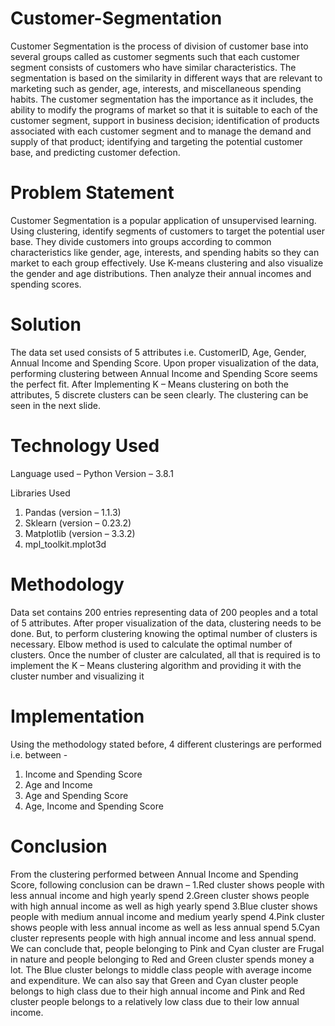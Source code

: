 # Customer-Segmentation
Customer Segmentation is the process of division of customer base into several groups called as customer segments such that each customer segment consists of customers who have similar characteristics.
The segmentation is based on the similarity in different ways that are relevant to marketing such as gender, age, interests, and miscellaneous spending habits.
The customer segmentation has the importance as it includes, the ability to modify the programs of market so that it is suitable to each of the customer segment, support in business decision; identification of products associated with each customer segment and to manage the demand and supply of that product; identifying and targeting the potential customer base, and predicting customer defection.

# Problem Statement
Customer Segmentation is a popular application of unsupervised learning. Using clustering, identify segments of customers to target the potential user base. They divide customers into groups according to common characteristics like gender, age, interests, and spending habits so they can market to each group effectively.
Use K-means clustering and also visualize the gender and age distributions. Then analyze their annual incomes and spending scores.

# Solution
The data set used consists of 5 attributes i.e. CustomerID, Age, Gender, Annual Income and Spending Score.
Upon proper visualization of the data, performing clustering between Annual Income and Spending Score seems the perfect fit.
After Implementing K – Means clustering on both the attributes, 5 discrete clusters can be seen clearly. The clustering can be seen in the next slide.

# Technology Used
Language used – Python
Version – 3.8.1

Libraries Used 
  1. Pandas (version – 1.1.3)
  2. Sklearn (version – 0.23.2)
  3. Matplotlib (version – 3.3.2)
  4. mpl_toolkit.mplot3d

# Methodology
Data set contains 200 entries representing data of 200 peoples and a total of 5 attributes.
After proper visualization of the data, clustering needs to be done. But, to perform clustering knowing the optimal number of clusters is necessary.
Elbow method is used to calculate the optimal number of clusters.
Once the number of cluster are calculated, all that is required is to implement the K – Means clustering algorithm and providing it with the cluster number and visualizing it

# Implementation
Using the methodology stated before, 4 different clusterings are performed i.e. between -
  1. Income and Spending Score
  2. Age and Income
  3. Age and Spending Score
  4. Age, Income and Spending Score

# Conclusion
 From the clustering performed between Annual Income and Spending Score, following conclusion can be drawn – 
      1.Red cluster shows people with less annual income and high yearly spend
      2.Green cluster shows people with high annual income as well as high yearly spend
      3.Blue cluster shows people with medium annual income and medium yearly spend
      4.Pink cluster shows people with less annual income as well as less annual spend
      5.Cyan cluster represents people with high annual income and less annual spend.
We can conclude that, people belonging to Pink and Cyan cluster are Frugal in nature and people belonging to Red and Green cluster spends money a lot. The Blue cluster belongs to middle class people with average income and expenditure. We can also say that Green and Cyan cluster people belongs to high class due to their high annual income and Pink and Red cluster people belongs to a relatively low class due to their low annual income.

